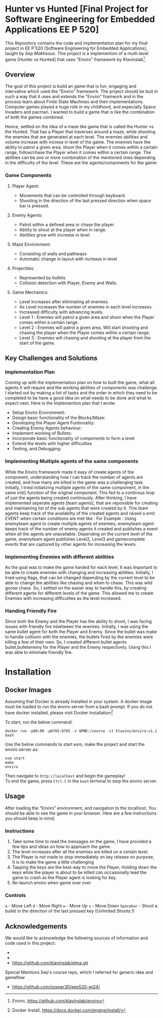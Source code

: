 # Hunter vs Hunted [Final Project for Software Engineering for Embedded Applications EE P 520]

This Repository contains the code and implementation plan for my final project in EE P 520 [Software Engineering for Embedded Applications], taught by *Sep Makhsous*. This project is a implemention of a multi-level game [Hunter vs Hunted] that uses "Enviro" framework by Klavinslab[^1].


## Overview
The goal of this project is build an game that is fun, engaging and intervative which used the "Enviro" framework. The project should be buit in such a way that it uses and extends the "Enviro" framwork and in the process learn about Finite State Machines and their implementations. Computer games played a huge role in my childhood, and expecially Space Invaders and pacman. I wanted to build a game that is like the combination of both the games combined. 

Hence, settled on the idea of a maze like game that is called the Hunter vs the Hunted. That has a Player that traverses around a maze, while shooting the enemies that are generated at each level. The enemies abilities and volume increase with increse in level of the game. The enemies have the ability to patrol a given area, shoot the Player when it comes within a certain range, follow/chase the Player when it comes within a certain range. The abilities can be one or more combination of the mentioned ones depending in the difficulty of the level. These are the agents/components for the game:

### Game Components
1. Player Agent:
    - Movements that can be controlled through keyboard.
    - Shooting in the direction of the last pressed direction when space bar is pressed.

2. Enemy Agents:
    - Patrol within a defined area or chase the player.
    - Ability to shoot at the player when in range. 
    - Abilities grow with increase in level

3. Maze Environment:
    - Consisting of walls and pathways
    - Automatic change in layout with increase in level

4. Projectiles:
    - Represented by bullets 
    - Collision detection with Player, Enemy and Walls.

5. Game Mechanics:
    - Level increases after eliminating all enemies.
    - As Level increases the number of enemies in each level increases.
    - Increased difficulty with advancing levels.
    - Level 1 : Enemies will patrol a given area and shoot when the Player comes within a certain range.
    - Level 2 : Enemies will patrol a given area, Will start shooting and chasing the player when the Player comes within a certain range.
    - Level 3 : Enemies will chasing and shooting at the player from the start of the game.

## Key Challenges and Solutions

### Implementation Plan
Coming up with the implementation plan on how to built the game, what all agents it will require and the working abilities of components was challenge. I started out by making a list of tasks and the order in which they need to be completed to be have a good idea on what needs to be done and what to expect next. Here is the Implemention plan that I wrote:
- Setup Enviro Environment:
- Design basic functionality of the Blocks/Maze:
- Developing the Player Agent Funtionality:
- Creating Enemy Agents behaviour:
- Implement working of Bullets:
- Incorporate basic functionality of components to form a level
- Extend the levels with higher difficulties
- Testing, and Debugging:

### Implementing Multiple agents of the same components
While the Enviro framework made it easy of create agents of the component, understanding how I can track the number of agents are created, and how many are killed in the game was a challenging task. Initially, I tried initializing multiple agents of the same compoment, in the same init() function of the original component. This fed to a continous loop of just the agents being created continously. After thinking, I have implemented seperate agents [team agents], that are reponsible for creating and maintaining list of the sub agents that were created by it. This team agents keep track of the availabilty of the created agents and raised a emit EVENT when certain conditions are met like :
For Example : Using enemyteam agent to create multiple agents of enemies, enemyteam agent keeps track of the number of enemy agents it created and publishes a event when all the agents are unavailable. Depending on the current level of the game, enemyteam agent publishes Level2, Level3 and gamecomplete events that are captured by other agents for increasing the levels.

### Implementing Enemies with different abilities
As the goal was to make the game harded for each level, It was important to be able to create enemies with changing and increasing abilities. Initially, I tried using flags, that can be changed depending by the current level to be able to change the abilities like chasing and when to chase. This was wild goose chase. So, I settled on the easier way to handle this, by creating different agents for different levels of the game. This allowed me to create Enemies with increasing difficulties as the level increased.

### Handing Friendly Fire
Since both the Enemy and the Player has the ability to shoot, I was facing issues with friendly fire inbetween the enemies. Initially, I was using the same bullet agent for both the Player and Enemy. Since the bullet was make to handle collision with the enemies, the bullets fired by the enemies were killing a few of their own. So, I created different bullet agents bullet,bulletenemy for the Player and the Enemy respectively. Using this I was able to eliminate friendly fire. 

# Installation

## Docker Images
Assuming that Docker is already installed in your system. A docker image must be loaded to run the enviro server from a bash prompt. If you do not have docker installed, please visit Docker Installation[^2]

To start, run the below command:
````
docker run -p80:80 -p8765:8765 -v $PWD:/source -it klavins/enviro:v1.1 bash
````
Use the below commands to start esm, make the project and start the enviro server as:
````
esm start
make
enviro
````
Then navigate to `http://localhost` and begin the gameplay!   
To end the game, press `Ctrl-C` in the `bash` terminal to stop the enviro server.

## Usage

After loading the "Enviro" environment, and navigation to the localhost, You should be able to see the game in your browser.
Here are a few instructions you should keep in mind,

### Instructions

1. Take some time to read the messages on the game, I have provided a few tips and ideas on how to approach the game.
2. The level increases after all the enemies are killed on a certain level.
3. The Player is not made to stop immediately on key release on purpose, It is to make the game a little challenging
4. Tapping the keys are the best way to move the Player, Holding down the keys while the player is about to be killed can occasionally lead the game to crash as the Player agent is looking for key.
5. Re-launch enviro when game over over

### Controls

`a` - Move Left
`d` - Move Right
`w` - Move Up
`s` - Move Down
`Spacebar` - Shoot a bullet in the direction of the last pressed key (Unlimited Shoots.!)


## Acknowledgements
We would like to acknowledge the following sources of information and code used in this project:
- [^1]: Enviro, https://github.com/klavinslab/enviro
- [^2]: Docker Install, https://docs.docker.com/engine/install/
- https://github.com/klavinslab/elma.git

Special Mentions Sep's course repo, which I referred for generic idea and gameflow
- https://github.com/sosper30/eep520-wi24/

